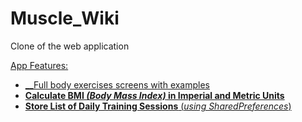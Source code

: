 # Muscle_Wiki

<p>Clone of the web application <a href="https://musclewiki.com" /></p>

<u>App Features:</u>

* __Full body exercises screens with examples
* __Calculate BMI *(Body Mass Index)* in Imperial and Metric Units__
* __Store List of Daily Training Sessions__ (_using SharedPreferences_)
